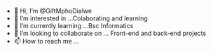 - 👋 Hi, I’m @GiftMphoDialwe
- 👀 I’m interested in ...Colaborating and learning
- 🌱 I’m currently learning ...Bsc Informatics
- 💞️ I’m looking to collaborate on ... Front-end and back-end projects
- 📫 How to reach me ... 

<!---
GiftMphoDialwe/GiftMphoDialwe is a ✨ special ✨ repository because its `README.md` (this file) appears on your GitHub profile.
You can click the Preview link to take a look at your changes.
--->
